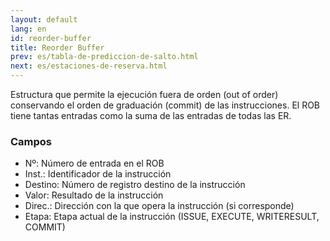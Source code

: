 ```yaml
---
layout: default
lang: en
id: reorder-buffer
title: Reorder Buffer
prev: es/tabla-de-prediccion-de-salto.html
next: es/estaciones-de-reserva.html
---
```


Estructura que permite la ejecución fuera de orden (out of order) conservando el orden de graduación (commit) de las instrucciones.
El ROB tiene tantas entradas como la suma de las entradas de todas las ER.


### Campos

* Nº: Número de entrada en el ROB
* Inst.: Identificador de la instrucción
* Destino: Número de registro destino de la instrucción
* Valor: Resultado de la instrucción
* Direc.: Dirección con la que opera la instrucción (si corresponde)
* Etapa: Etapa actual de la instrucción (ISSUE, EXECUTE, WRITERESULT, COMMIT)